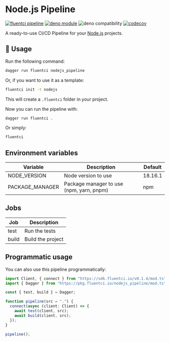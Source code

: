 # Node.js Pipeline

[![fluentci pipeline](https://img.shields.io/badge/dynamic/json?label=pkg.fluentci.io&labelColor=%23000&color=%23460cf1&url=https%3A%2F%2Fapi.fluentci.io%2Fv1%2Fpipeline%2Fnodejs_pipeline&query=%24.version)](https://pkg.fluentci.io/nodejs_pipeline)
[![deno module](https://shield.deno.dev/x/nodejs_pipeline)](https://deno.land/x/nodejs_pipeline)
![deno compatibility](https://shield.deno.dev/deno/^1.34)
[![codecov](https://img.shields.io/codecov/c/gh/fluent-ci-templates/nodejs-pipeline)](https://codecov.io/gh/fluent-ci-templates/nodejs-pipeline)

A ready-to-use CI/CD Pipeline for your [Node.js](https://nodejs.org/en) projects.

## 🚀 Usage

Run the following command:

```bash
dagger run fluentci nodejs_pipeline
```

Or, if you want to use it as a template:

```bash
fluentci init -t nodejs
```

This will create a `.fluentci` folder in your project.

Now you can run the pipeline with:

```bash
dagger run fluentci .
```

Or simply:

```bash
fluentci
```

## Environment variables

| Variable          | Description                                | Default    |
| ----------------- | ------------------------------------------ | ---------- |
| NODE_VERSION      | Node version to use                        |  18.16.1   |
| PACKAGE_MANAGER   | Package manager to use (npm, yarn, pnpm)   |  npm       |

## Jobs

| Job    | Description         |
| ------ | ------------------- |
| test   | Run the tests       |
| build  | Build the project   |

## Programmatic usage

You can also use this pipeline programmatically:

```ts
import Client, { connect } from "https://sdk.fluentci.io/v0.1.4/mod.ts";
import { Dagger } from "https://pkg.fluentci.io/nodejs_pipeline/mod.ts";

const { test, build } = Dagger;

function pipeline(src = ".") {
  connect(async (client: Client) => {
    await test(client, src);
    await build(client, src);
  });
}

pipeline();
```
